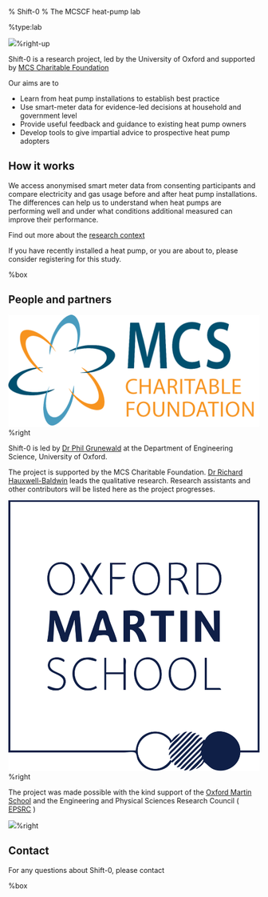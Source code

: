 % Shift-0
% The MCSCF heat-pump lab

%type:lab

![]($img/icons/heat.svg)%right-up

Shift-0 is a research project, led by the University of Oxford and supported by [MCS Charitable Foundation](https://www.mcscharitablefoundation.org)

Our aims are to

- Learn from heat pump installations to establish best practice
- Use smart-meter data for evidence-led decisions at household and government level
- Provide useful feedback and guidance to existing heat pump owners
- Develop tools to give impartial advice to prospective heat pump adopters

How it works
------------

We access anonymised smart meter data from consenting participants and compare electricity and gas usage before and after heat pump installations. The differences can help us to understand when heat pumps are performing well and under what conditions additional measured can improve their performance.

Find out more about the [research context](about.php)

If you have recently installed a heat pump, or you are about to, please consider registering for this study.

[](register.md)%box

People and partners
-------------------

![](mcscf.png)%right

Shift-0 is led by [Dr Phil Grunewald](https://www.oriel.ox.ac.uk/people/dr-phil-grunewald) at the Department of Engineering Science, University of Oxford.

The project is supported by the MCS Charitable Foundation. [Dr Richard Hauxwell-Baldwin](https://www.linkedin.com/in/richard-hauxwell-baldwin-a9240858/)
 leads the qualitative research.
Research assistants and other contributors will be listed here as the project progresses.

![](oms.svg)%right

The project was made possible with the kind support of the 
[Oxford Martin School](https://www.oxfordmartin.ox.ac.uk/)
and the Engineering and Physical Sciences Research Council ( [EPSRC](https://www.ukri.org/councils/epsrc) )

![]($img/epsrc.png)%right


Contact
-------


For any questions about Shift-0, please contact

[](People/Phil.html)%box



<script>
function validateEmail() {
  const re = /^(([^<>()[\]\\.,;:\s@\"]+(\.[^<>()[\]\\.,;:\s@\"]+)*)|(\".+\"))@((\[[0-9]{1,3}\.[0-9]{1,3}\.[0-9]{1,3}\.[0-9]{1,3}\])|(([a-zA-Z\-0-9]+\.)+[a-zA-Z]{2,}))$/;
  const email = document.getElementById('email').value;
  if (!re.test(email)) { 
    document.getElementById('error').innerHTML = 'Please make sure your email is valid'; 
  } else {
    window.location.href = "./sendValidationEmail.php?email=" + email;
    // document.getElementById('error').innerHTML = 'The system is not live yet.'; 
  }
}
</script>
